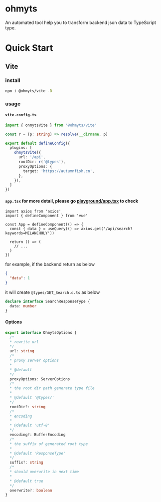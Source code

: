 # ohmyts

An automated tool help you to transform backend json data to TypeScript type.


# Quick Start

## Vite

### install
```bash
npm i @ohmyts/vite -D
```

### usage

#### `vite.config.ts`
```ts
import { onmytsVite } from '@ohmyts/vite'

const r = (p: string) => resolve(__dirname, p)

export default defineConfig({
  plugins: [
    ohmytsVite({
      url: '/api',
      rootDir: r('@types'),
      proxyOptions: {
        target: 'https://autumnfish.cn',
      },
    }),
  ]
})
```

#### `app.tsx` for more detail, please go [playground/app.tsx](https://github.com/snowingfox/onmyts/blob/master/packages/playground/src/App.tsx) to check
```tsx
import axios from 'axios'
import { defineComponent } from 'vue'

const App = defineComponent(() => {
  const { data } = useQuery(() => axios.get('/api/search?keywords=MELANCHOLY'))

  return () => (
    // ...
  )
})
```
for example, if the backend return as below

```json
{
  "data": 1
}
```

it will create `@types/GET_Search.d.ts` as below
```ts
declare interface SearchResponseType {
  data: number
}
```

#### Options
```ts
export interface OhmytsOptions {
  /*
  * rewrite url
  */
  url: string
  /*
  * proxy server options
  *
  * @default
  */
  proxyOptions: ServerOptions
  /*
  * the root dir path generate type file
  *
  * @default '@types/'
  */
  rootDir?: string
  /*
  * encoding
  *
  * @default 'utf-8'
  */
  encoding?: BufferEncoding
  /*
  * the suffix of generated root type
  *
  * @default 'ResponseType'
  */
  suffix?: string
  /*
  * should overwrite in next time
  *
  * @default true
  */
  overwrite?: boolean
}
```
